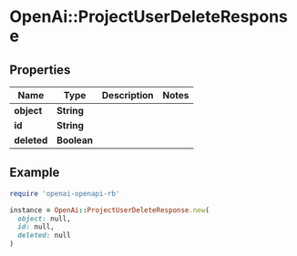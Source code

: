 # OpenAi::ProjectUserDeleteResponse

## Properties

| Name | Type | Description | Notes |
| ---- | ---- | ----------- | ----- |
| **object** | **String** |  |  |
| **id** | **String** |  |  |
| **deleted** | **Boolean** |  |  |

## Example

```ruby
require 'openai-openapi-rb'

instance = OpenAi::ProjectUserDeleteResponse.new(
  object: null,
  id: null,
  deleted: null
)
```


